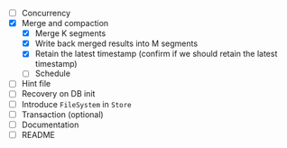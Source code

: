 - [ ] Concurrency
- [X] Merge and compaction
  - [X] Merge K segments
  - [X] Write back merged results into M segments
  - [X] Retain the latest timestamp (confirm if we should retain the latest timestamp)
  - [ ] Schedule
- [ ] Hint file
- [ ] Recovery on DB init
- [ ] Introduce `FileSystem` in `Store`
- [ ] Transaction (optional)
- [ ] Documentation
- [ ] README
